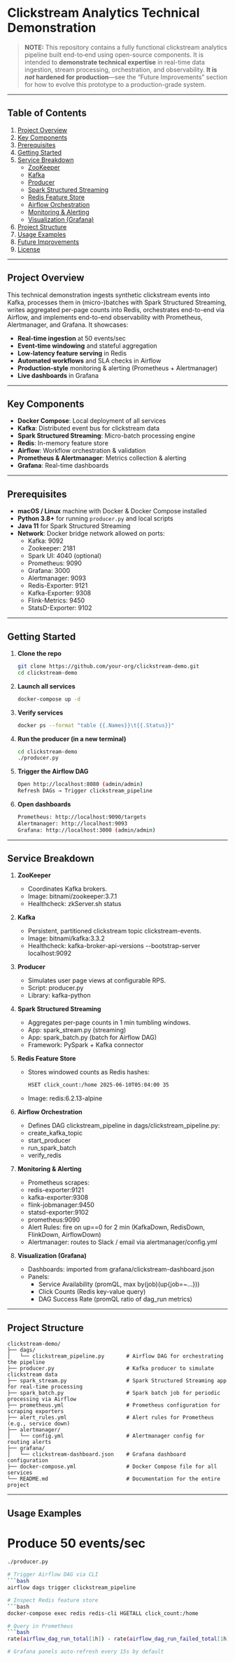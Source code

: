 # Clickstream Analytics Technical Demonstration

> **NOTE:** This repository contains a fully functional clickstream analytics pipeline built end-to‐end using open-source components. It is intended to **demonstrate technical expertise** in real-time data ingestion, stream processing, orchestration, and observability. **It is _not_ hardened for production**—see the “Future Improvements” section for how to evolve this prototype to a production-grade system.

---

## Table of Contents

1. [Project Overview](#project-overview)  
2. [Key Components](#key-components)  
3. [Prerequisites](#prerequisites)  
4. [Getting Started](#getting-started)  
5. [Service Breakdown](#service-breakdown)  
   - [ZooKeeper](#1-zookeeper)  
   - [Kafka](#2-kafka)  
   - [Producer](#3-producer)  
   - [Spark Structured Streaming](#4-spark-structured-streaming)  
   - [Redis Feature Store](#5-redis-feature-store)  
   - [Airflow Orchestration](#6-airflow-orchestration)  
   - [Monitoring & Alerting](#7-monitoring--alerting)  
   - [Visualization (Grafana)](#8-visualization-grafana)  
6. [Project Structure](#project-structure)  
7. [Usage Examples](#usage-examples)  
8. [Future Improvements](#future-improvements)  
9. [License](#license)  

---

## Project Overview

This technical demonstration ingests synthetic clickstream events into Kafka, processes them in (micro-)batches with Spark Structured Streaming, writes aggregated per-page counts into Redis, orchestrates end-to-end via Airflow, and implements end-to-end observability with Prometheus, Alertmanager, and Grafana. It showcases:

- **Real-time ingestion** at 50 events/sec  
- **Event-time windowing** and stateful aggregation  
- **Low-latency feature serving** in Redis  
- **Automated workflows** and SLA checks in Airflow  
- **Production-style** monitoring & alerting (Prometheus + Alertmanager)  
- **Live dashboards** in Grafana  

---

## Key Components

- **Docker Compose**: Local deployment of all services  
- **Kafka**: Distributed event bus for clickstream data  
- **Spark Structured Streaming**: Micro-batch processing engine  
- **Redis**: In-memory feature store  
- **Airflow**: Workflow orchestration & validation  
- **Prometheus & Alertmanager**: Metrics collection & alerting  
- **Grafana**: Real-time dashboards  

---

## Prerequisites

- **macOS / Linux** machine with Docker & Docker Compose installed  
- **Python 3.8+** for running `producer.py` and local scripts  
- **Java 11** for Spark Structured Streaming  
- **Network**: Docker bridge network allowed on ports:  
  - Kafka: 9092  
  - Zookeeper: 2181  
  - Spark UI: 4040 (optional)  
  - Prometheus: 9090  
  - Grafana: 3000  
  - Alertmanager: 9093  
  - Redis-Exporter: 9121  
  - Kafka-Exporter: 9308  
  - Flink-Metrics: 9450  
  - StatsD-Exporter: 9102  

---

## Getting Started

1. **Clone the repo**  
   ```bash
   git clone https://github.com/your-org/clickstream-demo.git
   cd clickstream-demo

2. **Launch all services**
   ```bash
   docker-compose up -d

3. **Verify services**
   ```bash
   docker ps --format "table {{.Names}}\t{{.Status}}"

4. **Run the producer (in a new terminal)**
   ```bash
   cd clickstream-demo
   ./producer.py

5. **Trigger the Airflow DAG**
   ```bash
   Open http://localhost:8080 (admin/admin)
   Refresh DAGs → Trigger clickstream_pipeline

6. **Open dashboards**
   ```bash
   Prometheus: http://localhost:9090/targets
   Alertmanager: http://localhost:9093
   Grafana: http://localhost:3000 (admin/admin)


---

## Service Breakdown

1. **ZooKeeper**
   - Coordinates Kafka brokers.
   - Image: bitnami/zookeeper:3.7.1
   - Healthcheck: zkServer.sh status

2. **Kafka**
   - Persistent, partitioned clickstream topic clickstream-events.
   - Image: bitnami/kafka:3.3.2
   - Healthcheck: kafka-broker-api-versions --bootstrap-server localhost:9092

3. **Producer**
   - Simulates user page views at configurable RPS.
   - Script: producer.py
   - Library: kafka-python

4. **Spark Structured Streaming**
   - Aggregates per-page counts in 1 min tumbling windows.
   - App: spark_stream.py (streaming)
   - App: spark_batch.py (batch for Airflow DAG)
   - Framework: PySpark + Kafka connector

5. **Redis Feature Store**
   - Stores windowed counts as Redis hashes:
     ```bash
     HSET click_count:/home 2025-06-10T05:04:00 35
   - Image: redis:6.2.13-alpine
  
6. **Airflow Orchestration**
   - Defines DAG clickstream_pipeline in dags/clickstream_pipeline.py:
   - create_kafka_topic
   - start_producer
   - run_spark_batch
   - verify_redis

7. **Monitoring & Alerting**
   - Prometheus scrapes:
   - redis-exporter:9121
   - kafka-exporter:9308
   - flink-jobmanager:9450
   - statsd-exporter:9102
   - prometheus:9090
   - Alert Rules: fire on up==0 for 2 min (KafkaDown, RedisDown, FlinkDown, AirflowDown)
   - Alertmanager: routes to Slack / email via alertmanager/config.yml

8. **Visualization (Grafana)**
   - Dashboards: imported from grafana/clickstream-dashboard.json
   - Panels:
      - Service Availability (promQL, max by(job)(up{job=~...}))
      - Click Counts (Redis key-value query)
      - DAG Success Rate (promQL ratio of dag_run metrics)
    
---

## Project Structure

```text
clickstream-demo/
├── dags/
│   └── clickstream_pipeline.py       # Airflow DAG for orchestrating the pipeline
├── producer.py                       # Kafka producer to simulate clickstream data
├── spark_stream.py                   # Spark Structured Streaming app for real-time processing
├── spark_batch.py                    # Spark batch job for periodic processing via Airflow
├── prometheus.yml                    # Prometheus configuration for scraping exporters
├── alert_rules.yml                   # Alert rules for Prometheus (e.g., service down)
├── alertmanager/
│   └── config.yml                    # Alertmanager config for routing alerts
├── grafana/
│   └── clickstream-dashboard.json    # Grafana dashboard configuration
├── docker-compose.yml                # Docker Compose file for all services
└── README.md                         # Documentation for the entire project
```

---

## Usage Examples

# Produce 50 events/sec
   ```bash
   ./producer.py

# Trigger Airflow DAG via CLI
   ```bash
   airflow dags trigger clickstream_pipeline

# Inspect Redis feature store
   ```bash
   docker-compose exec redis redis-cli HGETALL click_count:/home

# Query in Prometheus
   ```bash
   rate(airflow_dag_run_total[1h]) - rate(airflow_dag_run_failed_total[1h])

# Grafana panels auto‐refresh every 15s by default
